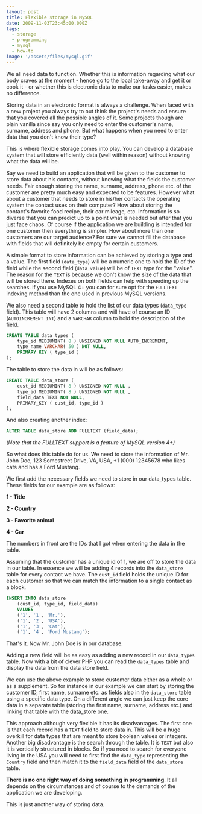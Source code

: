 ```yaml
---
layout: post
title: Flexible storage in MySQL
date: 2009-11-03T23:45:00.000Z
tags:
  - storage
  - programming
  - mysql
  - how-to
image: '/assets/files/mysql.gif'
---
```

We all need data to function. Whether this is information regarding what our body craves at the moment - hence go to the local take-away and get it or cook it - or whether this is electronic data to make our tasks easier, makes no difference.

Storing data in an electronic format is always a challenge. When faced with a new project you always try to out think the project's needs and ensure that you covered all the possible angles of it. Some projects though are plain vanilla since say you only need to enter the customer's name, surname, address and phone. But what happens when you need to enter data that you don't know their type?

This is where flexible storage comes into play. You can develop a database system that will store efficiently data (well within reason) without knowing what the data will be.

Say we need to build an application that will be given to the customer to store data about his contacts, without knowing what the fields the customer needs. Fair enough storing the name, surname, address, phone etc. of the customer are pretty much easy and expected to be features. However what about a customer that needs to store in his/her contacts the operating system the contact uses on their computer? How about storing the contact's favorite food recipe, their car mileage, etc. Information is so diverse that you can predict up to a point what is needed but after that you just face chaos. Of course if the application we are building is intended for one customer then everything is simpler. How about more than one customers are our target audience? For sure we cannot fill the database with fields that will definitely be empty for certain customers.

A simple format to store information can be achieved by storing a type and a value. The first field (`data_type`) will be a numeric one to hold the ID of the field while the second field (`data_value`) will be of `TEXT` type for the "value". The reason for the `TEXT` is because we don't know the size of the data that will be stored there. Indexes on both fields can help with speeding up the searches. If you use MySQL 4+ you can for sure opt for the `FULLTEXT` indexing method than the one used in previous MySQL versions.

We also need a second table to hold the list of our data types (`data_type` field). This table will have 2 columns and will have of course an ID (`AUTOINCREMENT INT`) and a `VARCHAR` column to hold the description of the field.

```sql
CREATE TABLE data_types (
    type_id MEDIUMINT( 8 ) UNSIGNED NOT NULL AUTO_INCREMENT,
    type_name VARCHAR( 50 ) NOT NULL,
    PRIMARY KEY ( type_id )
);
```

The table to store the data in will be as follows:

```sql
CREATE TABLE data_store (
    cust_id MEDIUMINT( 8 ) UNSIGNED NOT NULL ,
    type_id MEDIUMINT( 8 ) UNSIGNED NOT NULL ,
    field_data TEXT NOT NULL,
    PRIMARY_KEY ( cust_id, type_id )
);
```

And also creating another index:

```sql
ALTER TABLE data_store ADD FULLTEXT (field_data);
```
*(Note that the FULLTEXT support is a feature of MySQL version 4+)*

So what does this table do for us. We need to store the information of Mr. John Doe, 123 Somestreet Drive, VA, USA, +1 (000) 12345678 who likes cats and has a Ford Mustang.

We first add the necessary fields we need to store in our data_types table. These fields for our example are as follows:

**1 - Title**

**2 - Country**

**3 - Favorite animal**

**4 - Car**

The numbers in front are the IDs that I got when entering the data in the table.

Assuming that the customer has a unique id of 1, we are off to store the data in our table. In essence we will be adding 4 records into the `data_store` table for every contact we have. The `cust_id` field holds the unique ID for each customer so that we can match the information to a single contact as a block.

```sql
INSERT INTO data_store
    (cust_id, type_id, field_data)
    VALUES
    ('1', '1', 'Mr.'),
    ('1', '2', 'USA'),
    ('1', '3', 'Cat'),
    ('1', '4', 'Ford Mustang');
```

That's it. Now Mr. John Doe is in our database.

Adding a new field will be as easy as adding a new record in our `data_types` table. Now with a bit of clever PHP you can read the `data_types` table and display the data from the data store field.

We can use the above example to store customer data either as a whole or as a supplement. So for instance in our example we can start by storing the customer ID, first name, surname etc. as fields also in the `data_store` table using a specific data type. On a different angle we can just keep the core data in a separate table (storing the first name, surname, address etc.) and linking that table with the data_store one.

This approach although very flexible it has its disadvantages. The first one is that each record has a `TEXT` field to store data in. This will be a huge overkill for data types that are meant to store boolean values or integers. Another big disadvantage is the search through the table. It is `TEXT` but also it is vertically structured in blocks. So if you need to search for everyone living in the USA you will need to first find the `data_type` representing the `Country` field and then match it to the `field_data` field of the `data_store` table.

**There is no one right way of doing something in programming**. It all depends on the circumstances and of course to the demands of the application we are developing.

This is just another way of storing data.
